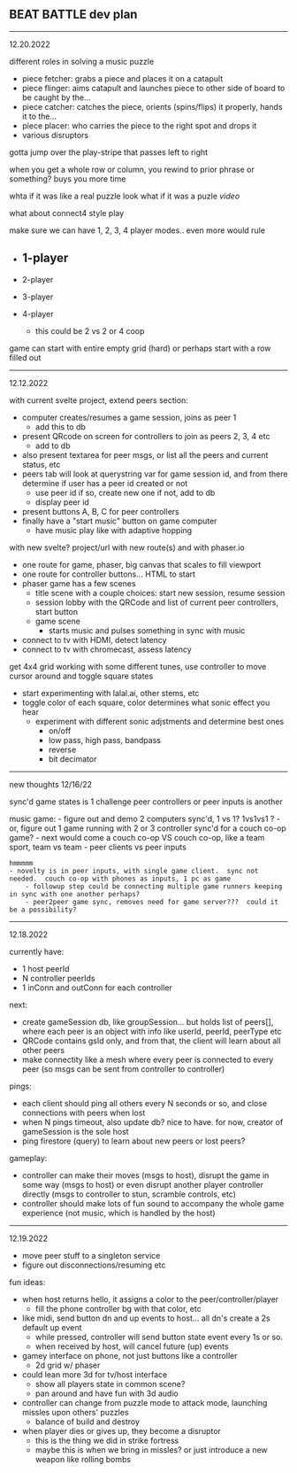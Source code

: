 BEAT BATTLE dev plan
--------------------

-------------
12.20.2022

different roles in solving a music puzzle
- piece fetcher: grabs a piece and places it on a catapult
- piece flinger: aims catapult and launches piece to other side of board to be caught by the...
- piece catcher: catches the piece, orients (spins/flips) it properly, hands it to the...
- piece placer: who carries the piece to the right spot and drops it
- various disruptors

gotta jump over the play-stripe that passes left to right

when you get a whole row or column, you rewind to prior phrase or something?   buys you more time

whta if it was like a real puzzle look
what if it was a puzle _video_

what about connect4 style play

make sure we can have 1, 2, 3, 4 player modes.. even more would rule
- 1-player
    - 
- 2-player

- 3-player

- 4-player
    - this could be 2 vs 2 or 4 coop

game can start with entire empty grid (hard) or perhaps start with a row filled out




-------------
12.12.2022

with current svelte project, extend peers section:
- computer creates/resumes a game session, joins as peer 1
    - add this to db
- present QRcode on screen for controllers to join as peers 2, 3, 4 etc
    - add to db
- also present textarea for peer msgs, or list all the peers and current status, etc
- peers tab will look at querystring var for game session id, and from there determine if user has a peer id created or not
    - use peer id if so, create new one if not, add to db
    - display peer id
- present buttons A, B, C for peer controllers
- finally have a "start music" button on game computer
    - have music play like with adaptive hopping

with new svelte? project/url with new route(s) and with phaser.io
- one route for game, phaser, big canvas that scales to fill viewport
- one route for controller buttons... HTML to start
- phaser game has a few scenes
    - title scene with a couple choices: start new session, resume session
    - session lobby with the QRCode and list of current peer controllers, start button
    - game scene
        - starts music and pulses something in sync with music
- connect to tv with HDMI, detect latency
- connect to tv with chromecast, assess latency

get 4x4 grid working with some different tunes, use controller to move cursor around and toggle square states
- start experimenting with lalal.ai, other stems, etc
- toggle color of each square, color determines what sonic effect you hear
    - experiment with different sonic adjstments and determine best ones
        - on/off
        - low pass, high pass, bandpass
        - reverse
        - bit decimator

-----------------------
new thoughts 12/16/22

sync'd game states is 1 challenge
peer controllers or peer inputs is another

music game:
    - figure out and demo 2 computers sync'd, 1 vs 1?   1vs1vs1 ?
    - or, figure out 1 game running with 2 or 3 controller sync'd for a couch co-op game?
    - next would come a couch co-op VS couch co-op, like a team sport, team vs team
    - peer clients vs peer inputs

    hmmmmm
    - novelty is in peer inputs, with single game client.  sync not needed.  couch co-op with phones as inputs, 1 pc as game
        - followup step could be connecting multiple game runners keeping in sync with one another perhaps?
        - peer2peer game sync, removes need for game server???  could it be a possibility?

-----------------------
12.18.2022

currently have:
- 1 host peerId
- N controller peerIds
- 1 inConn and outConn for each controller

next:
- create gameSession db, like groupSession... but holds list of peers[], where each peer is an object with info like userId, peerId, peerType etc
- QRCode contains gsId only, and from that, the client will learn about all other peers
- make connectity like a mesh where every peer is connected to every peer (so msgs can be sent from controller to controller)

pings:
- each client should ping all others every N seconds or so, and close connections with peers when lost
- when N pings timeout, also update db?  nice to have.  for now, creator of gameSession is the sole host
- ping firestore (query) to learn about new peers or lost peers?

gameplay:
- controller can make their moves (msgs to host), disrupt the game in some way (msgs to host) or even disrupt another player controller directly (msgs to controller to stun, scramble controls, etc)
- controller should make lots of fun sound to accompany the whole game experience (not music, which is handled by the host)

------------------
12.19.2022

- move peer stuff to a singleton service
- figure out disconnections/resuming etc

fun ideas:
- when host returns hello, it assigns a color to the peer/controller/player
    - fill the phone controller bg with that color, etc
- like midi, send button dn and up events to host... all dn's create a 2s default up event
    - while pressed, controller will send button state event every 1s or so.
    - when received by host, will cancel future (up) events
- gamey interface on phone, not just buttons like a controller
    - 2d grid w/ phaser
- could lean more 3d for tv/host interface
    - show all players state in common scene?
    - pan around and have fun with 3d audio
- controller can change from puzzle mode to attack mode, launching missles upon others' puzzles
    - balance of build and destroy
- when player dies or gives up, they become a disruptor
    - this is the thing we did in strike fortress
    - maybe this is when we bring in missles?  or just introduce a new weapon like rolling bombs